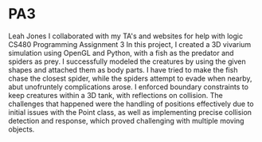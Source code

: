 # PA3
Leah Jones I collaborated with my TA's and websites for help with logic 
CS480 Programming Assignment 3
In this project, I created a 3D vivarium simulation using OpenGL and Python, with a fish as the predator and spiders as prey. I successfully modeled the creatures by using the given shapes and attached them as body parts. I have tried to make the fish chase the closest spider, while the spiders attempt to evade when nearby, abut unofruntely complications arose. I enforced boundary constraints to keep creatures within a 3D tank, with reflections on collision. The challenges that happened were the handling of positions effectively due to initial issues with the Point class, as well as implementing precise collision detection and response, which proved challenging with multiple moving objects. 
